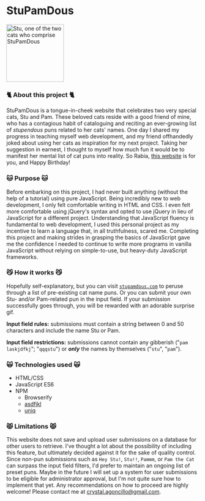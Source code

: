 # StuPamDous

<img src="https://i.ibb.co/sqc2L5F/7.png" alt="Stu, one of the two cats who comprise StuPamDous" style="max-width: 100%;" height="150">

### 🐈 About this project 🐈

StuPamDous is a tongue-in-cheek website that celebrates two very special cats, Stu and Pam. These beloved cats reside with a good friend of mine, who has a contagious habit of cataloguing and reciting an ever-growing list of *stupendous* puns related to her cats' names. One day I shared my progress in teaching myself web development, and my friend offhandedly joked about using her cats as inspiration for my next project. Taking her suggestion in earnest, I thought to myself how much fun it would be to manifest her mental list of cat puns into reality. So Rabia, [this website](https://stupamdous.com/) is for you, and Happy Birthday!

### 🐱 Purpose 🐱
Before embarking on this project, I had never built anything (without the help of a tutorial) using pure JavaScript. Being incredibly new to web development, I only felt comfortable writing in HTML and CSS. I even felt more comfortable using jQuery's syntax and opted to use jQuery in lieu of JavaScript for a different project. Understanding that JavaScript fluency is fundamental to web development, I used this personal project as my incentive to learn a language that, in all truthfulness, scared me. Completing this project and making strides in grasping the basics of JavaScript gave me the confidence I needed to continue to write more programs in vanilla JavaScript without relying on simple-to-use, but heavy-duty JavaScript frameworks.

### 😼 How it works 😼
Hopefully self-explanatory, but you can visit [`stupamdous.com`](https://stupamdous.com/) to peruse through a list of pre-existing cat name puns. Or you can submit your own Stu- and/or Pam-related pun in the input field. If your submission successfully goes through, you will be rewarded with an adorable surprise gif.

**Input field rules:** submissions must contain a string between 0 and 50 characters and include the name Stu or Pam. 

**Input field restrictions:** submissions cannot contain any gibberish ("`pam laskjdfkj`"; "`qqqstu`") or ***only*** the names by themselves ("`stu`", "`pam`").

### 🙀 Technologies used 🙀

- HTML/CSS
- JavaScript ES6
- NPM
  - Browserify
  - [asdfjkl](https://www.npmjs.com/package/asdfjkl)
  - [uniq](https://www.npmjs.com/package/uniq)

### 😾 Limitations 😾
This website does not save and upload user submissions on a database for other users to retrieve. I've thought a lot about the possibility of including this feature, but ultimately decided against it for the sake of quality control. Since non-pun submissions such as `Hey Stu!`, `Stu!!`, `Pammm`, or `Pam the Cat` can surpass the input field filters, I'd prefer to maintain an ongoing list of preset puns. Maybe in the future I will set up a system for user submissions to be eligible for administrator approval, but I'm not quite sure how to implement that yet. Any recommendations on how to proceed are highly welcome! Please contact me at crystal.agoncillo@gmail.com.

